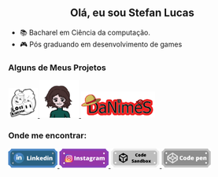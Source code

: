 <h2 align="center">Olá, eu sou Stefan Lucas</h2>

- 📚 Bacharel em Ciência da computação.
- :video_game: Pós graduando em desenvolvimento de games


<p>
  <h3>Alguns de Meus Projetos</h3>
  <p>
    <a href="https://logikingdom.herokuapp.com">
      <img src="./lk.png" width="60px" />
    </a>
    <a href="https://logicgirl.herokuapp.com">
        <img src="./sam.png" width="80px" />
    </a>
    <a href="https://danimes.herokuapp.com/">
      <img src="./dan.png" width="150px" alt="DaNimeS"/>
    </a>
  </p>
</p>


<h3 align="left">Onde me encontrar:</h3>
<p align="left">
  <a href="https://www.linkedin.com/in/stefan-lucas-599668224/">
    <img src="./linkedin.png" width="100px" />
  </a>
  <a href="https://www.instagram.com/stefan.luks/">
    <img src="./instagram.png" width="100px" />
  </a>
  <a href="https://codesandbox.io/u/stefanluks">
    <img src="./codesandbox.png" width="100px" />
  </a>
  <a href="https://codepen.io/stefanluks" target="blank">
    <img src="./codepen.png" width="100px" />
  </a>
</p>

